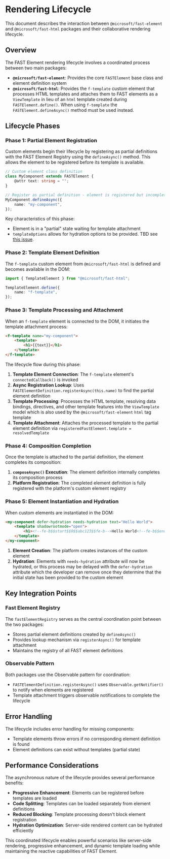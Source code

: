 # Rendering Lifecycle

This document describes the interaction between `@microsoft/fast-element` and `@microsoft/fast-html` packages and their collaborative rendering lifecycle.

## Overview

The FAST Element rendering lifecycle involves a coordinated process between two main packages:

- **`@microsoft/fast-element`**: Provides the core `FASTElement` base class and element definition system
- **`@microsoft/fast-html`**: Provides the `f-template` custom element that processes HTML templates and attaches them to FAST elements as a `ViewTemplate` in lieu of an `html` template created during `FASTElement.define()`. When using `f-template` the `FASTElement.defineAsync()` method must be used instead.

## Lifecycle Phases

### Phase 1: Partial Element Registration

Custom elements begin their lifecycle by registering as partial definitions with the FAST Element Registry using the `defineAsync()` method. This allows the element to be registered before its template is available.

```typescript
// Custom element class definition
class MyComponent extends FASTElement {
    @attr text: string = "";
}

// Register as partial definition - element is registered but incomplete
MyComponent.defineAsync({
    name: "my-component",
});
```

Key characteristics of this phase:
- Element is in a "partial" state waiting for template attachment
- `templateOptions` allows for hydration options to be provided. TBD see [this issue](https://github.com/orgs/microsoft/projects/240/views/17?pane=issue&itemId=127653173&issue=microsoft%7Cfast%7C7173).

### Phase 2: Template Element Definition

The `f-template` custom element from `@microsoft/fast-html` is defined and becomes available in the DOM:

```typescript
import { TemplateElement } from "@microsoft/fast-html";

TemplateElement.define({
    name: "f-template",
});
```

### Phase 3: Template Processing and Attachment

When an `f-template` element is connected to the DOM, it initiates the template attachment process:

```html
<f-template name="my-component">
    <template>
        <h1>{{text}}</h1>
    </template>
</f-template>
```

The lifecycle flow during this phase:

1. **Template Element Connection**: The `f-template` element's `connectedCallback()` is invoked
2. **Async Registration Lookup**: Uses `FASTElementDefinition.registerAsync(this.name)` to find the partial element definition
3. **Template Processing**: Processes the HTML template, resolving data bindings, directives, and other template features into the `ViewTemplate` model which is also used by the `@microsoft/fast-element` `html` tag template
4. **Template Attachment**: Attaches the processed template to the partial element definition via `registeredFastElement.template = resolvedTemplate`

### Phase 4: Composition Completion

Once the template is attached to the partial definition, the element completes its composition:

1. **`composeAsync()` Execution**: The element definition internally completes its composition process
2. **Platform Registration**: The completed element definition is fully registered with the platform's custom element registry

### Phase 5: Element Instantiation and Hydration

When custom elements are instantiated in the DOM:

```html
<my-component defer-hydration needs-hydration text="Hello World">
    <template shadowrootmode="open">
        <h1><!--fe-b$$start$$0$$abc123$$fe-b-->Hello World<!--fe-b$$end$$0$$abc123$$fe-b--></h1>
    </template>
</my-component>
```

1. **Element Creation**: The platform creates instances of the custom element
2. **Hydration**: Elements with `needs-hydration` attribute will now be hydrated, or this process may be delayed with the `defer-hydration` attribute which the developer can remove once they determine that the initial state has been provided to the custom element

## Key Integration Points

### Fast Element Registry

The `fastElementRegistry` serves as the central coordination point between the two packages:

- Stores partial element definitions created by `defineAsync()`
- Provides lookup mechanism via `registerAsync()` for template attachment
- Maintains the registry of all FAST element definitions

### Observable Pattern

Both packages use the Observable pattern for coordination:

- `FASTElementDefinition.registerAsync()` uses `Observable.getNotifier()` to notify when elements are registered
- Template attachment triggers observable notifications to complete the lifecycle

## Error Handling

The lifecycle includes error handling for missing components:

- Template elements throw errors if no corresponding element definition is found
- Element definitions can exist without templates (partial state)

## Performance Considerations

The asynchronous nature of the lifecycle provides several performance benefits:

- **Progressive Enhancement**: Elements can be registered before templates are loaded
- **Code Splitting**: Templates can be loaded separately from element definitions  
- **Reduced Blocking**: Template processing doesn't block element registration
- **Hydration Optimization**: Server-side rendered content can be hydrated efficiently

This coordinated lifecycle enables powerful scenarios like server-side rendering, progressive enhancement, and dynamic template loading while maintaining the reactive capabilities of FAST Element.
